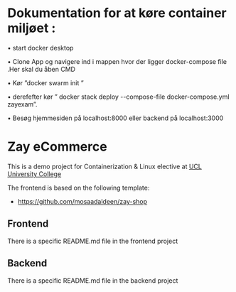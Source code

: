 
# Dokumentation for at køre container miljøet :
 
•	start docker desktop 

•	Clone App og navigere ind i mappen hvor der ligger docker-compose file .Her skal du åben CMD 

•	Kør ”docker  swarm init ”

•	derefefter kør ” docker stack deploy  --compose-file docker-compose.yml zayexam”.

•	Besøg hjemmesiden på localhost:8000 eller backend på localhost:3000 


# Zay eCommerce

This is a demo project for Containerization & Linux elective at [UCL University College](https://ucl.dk)

The frontend is based on the following template:

* https://github.com/mosaadaldeen/zay-shop

## Frontend

There is a specific README.md file in the frontend project

## Backend

There is a specific README.md file in the backend project
